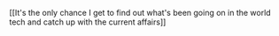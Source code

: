  [[It's the only chance I get to find out what's been going on in the world tech and catch up with the current affairs]] 